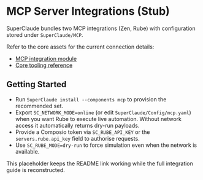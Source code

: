 # MCP Server Integrations (Stub)

SuperClaude bundles two MCP integrations (Zen, Rube) with configuration stored under `SuperClaude/MCP`.

Refer to the core assets for the current connection details:

- [MCP integration module](../../SuperClaude/MCP/__init__.py)
- [Core tooling reference](../../SuperClaude/Core/TOOLS.md)

## Getting Started

- Run `SuperClaude install --components mcp` to provision the recommended set.
- Export `SC_NETWORK_MODE=online` (or edit `SuperClaude/Config/mcp.yaml`) when you want Rube to execute live automation. Without network access it automatically returns dry-run payloads.
- Provide a Composio token via `SC_RUBE_API_KEY` or the `servers.rube.api_key` field to authorise requests.
- Use `SC_RUBE_MODE=dry-run` to force simulation even when the network is available.

This placeholder keeps the README link working while the full integration guide
is reconstructed.
